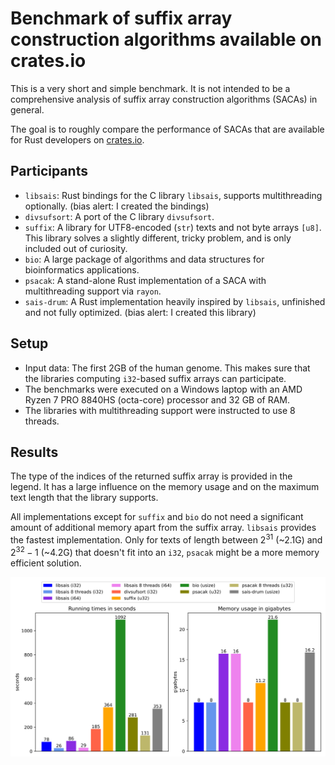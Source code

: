 # Benchmark of suffix array construction algorithms available on crates.io

This is a very short and simple benchmark. It is not intended to be a comprehensive analysis of suffix array construction algorithms (SACAs) in general.

The goal is to roughly compare the performance of SACAs that are available for Rust developers on [crates.io](https://crates.io).

## Participants

- `libsais`: Rust bindings for the C library `libsais`, supports multithreading optionally. (bias alert: I created the bindings)
- `divsufsort`: A port of the C library `divsufsort`.
- `suffix`: A library for UTF8-encoded (`str`) texts and not byte arrays `[u8]`. This library solves a slightly different, tricky problem, and is only included out of curiosity.
- `bio`: A large package of algorithms and data structures for bioinformatics applications.
- `psacak`: A stand-alone Rust implementation of a SACA with multithreading support via `rayon`.
- `sais-drum`: A Rust implementation heavily inspired by `libsais`, unfinished and not fully optimized. (bias alert: I created this library)

## Setup

- Input data: The first 2GB of the human genome. This makes sure that the libraries computing `i32`-based suffix arrays can participate. 
- The benchmarks were executed on a Windows laptop with an AMD Ryzen 7 PRO 8840HS (octa-core) processor and 32 GB of RAM.
- The libraries with multithreading support were instructed to use 8 threads.

## Results

The type of the indices of the returned suffix array is provided in the legend. It has a large influence on the memory usage and on the maximum text length that the library supports. 

All implementations except for `suffix` and `bio` do not need a significant amount of additional memory apart from the suffix array. `libsais` provides the fastest implementation. 
Only for texts of length between $2^{31}$ (~2.1G) and $2^{32} -1$ (~4.2G) that doesn't fit into an `i32`, `psacak` might be a more memory efficient solution.

<img src="plot/plot.svg" />
